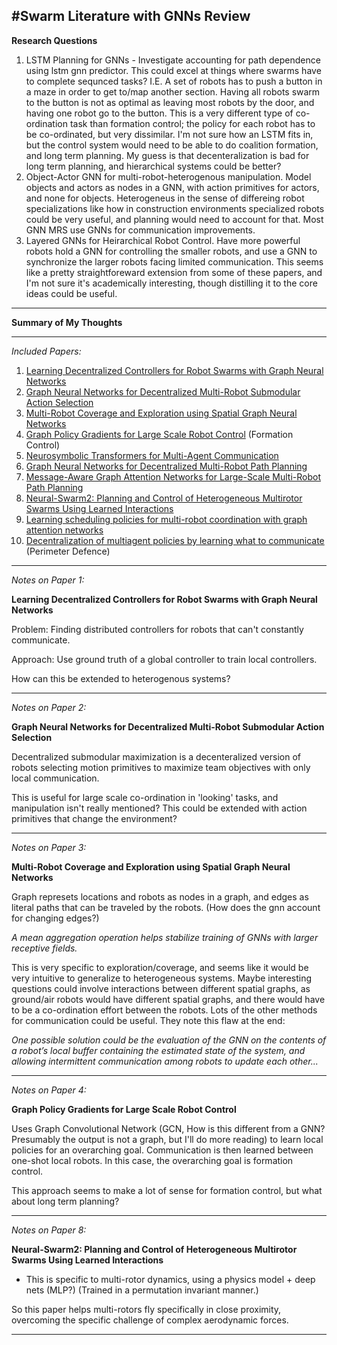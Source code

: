 #Swarm Literature with GNNs Review
---
**Research Questions**

1. LSTM Planning for GNNs - Investigate accounting for path dependence using lstm gnn predictor. This could excel at things where swarms have to complete sequnced tasks? I.E. A set of robots has to push a button in a maze in order to get to/map another section. Having all robots swarm to the button is not as optimal as leaving most robots by the door, and having one robot go to the button. This is a very different type of co-ordination task than formation control; the policy for each robot has to be co-ordinated, but very dissimilar. I'm not sure how an LSTM fits in, but the control system would need to be able to do coalition formation, and long term planning. My guess is that decenteralization is bad for long term planning, and hierarchical systems could be better?
2. Object-Actor GNN for multi-robot-heterogenous manipulation. Model objects and actors as nodes in a GNN, with action primitives for actors, and none for objects. Heterogeneus in the sense of differeing robot specializations like how in construction environments specialized robots could be very useful, and planning would need to account for that. Most GNN MRS use GNNs for communication improvements.
3. Layered GNNs for Heirarchical Robot Control. Have more powerful robots hold a GNN for controlling the smaller robots, and use a GNN to synchronize the larger robots facing limited communication. This seems like a pretty straightforeward extension from some of these papers, and I'm not sure it's academically interesting, though distilling it to the core ideas could be useful. 
---
**Summary of My Thoughts**

---
*Included Papers:*

1. [Learning Decentralized Controllers for Robot Swarms with Graph Neural Networks](http://proceedings.mlr.press/v100/tolstaya20a/tolstaya20a.pdf)
2. [Graph Neural Networks for Decentralized Multi-Robot Submodular Action Selection](https://arxiv.org/pdf/2105.08601.pdf)
3. [Multi-Robot Coverage and Exploration using Spatial Graph Neural Networks](https://ieeexplore.ieee.org/stamp/stamp.jsp?tp=&arnumber=9636675)
4. [Graph Policy Gradients for Large Scale Robot Control](http://proceedings.mlr.press/v100/khan20a/khan20a.pdf) (Formation Control)
5. [Neurosymbolic Transformers for Multi-Agent Communication](https://proceedings.neurips.cc/paper/2020/file/9d740bd0f36aaa312c8d504e28c42163-Paper.pdf)
6. [Graph Neural Networks for Decentralized Multi-Robot Path Planning](https://ieeexplore.ieee.org/stamp/stamp.jsp?tp=&arnumber=9341668)
7. [Message-Aware Graph Attention Networks for Large-Scale Multi-Robot Path Planning](https://ieeexplore.ieee.org/stamp/stamp.jsp?tp=&arnumber=9424371)
8. [Neural-Swarm2: Planning and Control of Heterogeneous Multirotor Swarms Using Learned Interactions](https://ieeexplore.ieee.org/stamp/stamp.jsp?tp=&arnumber=9508420)
9. [Learning scheduling policies for multi-robot coordination with graph attention networks](https://ieeexplore.ieee.org/stamp/stamp.jsp?tp=&arnumber=9116987)
10. [Decentralization of multiagent policies by learning what to communicate](https://arxiv.org/pdf/1901.08490.pdf) (Perimeter Defence)

---
*Notes on Paper 1:*

**Learning Decentralized Controllers for Robot Swarms with Graph Neural Networks**

Problem: Finding distributed controllers for robots that can't constantly communicate.

Approach: Use ground truth of a global controller to train local controllers.

How can this be extended to heterogenous systems?

---
*Notes on Paper 2:*

**Graph Neural Networks for Decentralized Multi-Robot Submodular Action Selection**

Decentralized submodular maximization is a decenteralized version of robots selecting motion primitives to maximize team objectives with only local communication. 

This is useful for large scale co-ordination in 'looking' tasks, and manipulation isn't really mentioned? This could be extended with action primitives that change the environment?

---
*Notes on Paper 3:*

**Multi-Robot Coverage and Exploration using Spatial Graph Neural Networks**

Graph represets locations and robots as nodes in a graph, and edges as literal paths that can be traveled by the robots. (How does the gnn account for changing edges?)

*A mean aggregation operation helps stabilize training of GNNs with larger receptive fields.*

This is very specific to exploration/coverage, and seems like it would be very intuitive to generalize to heterogeneous systems. Maybe interesting questions could involve interactions between different spatial graphs, as ground/air robots would have different spatial graphs, and there would have to be a co-ordination effort between the robots. Lots of the other methods for communication could be useful. They note this flaw at the end:

*One possible solution could be the evaluation of the GNN on the contents of a robot’s local buffer containing the estimated state of the system, and allowing intermittent communication among robots to update each other...*

---
*Notes on Paper 4:*

**Graph Policy Gradients for Large Scale Robot Control**

Uses Graph Convolutional Network (GCN, How is this different from a GNN? Presumably the output is not a graph, but I'll do more reading) to learn local policies for an overarching goal. Communication is then learned between one-shot local robots. In this case, the overarching goal is formation control. 

This approach seems to make a lot of sense for formation control, but what about long term planning? 

---
*Notes on Paper 8:*

**Neural-Swarm2: Planning and Control of Heterogeneous Multirotor Swarms Using Learned Interactions**

- This is specific to multi-rotor dynamics, using a physics model + deep nets (MLP?) (Trained in a permutation invariant manner.)

So this paper helps multi-rotors fly specifically in close proximity, overcoming the specific challenge of complex aerodynamic forces.

---